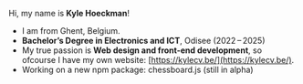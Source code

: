 Hi, my name is **Kyle Hoeckman**!

- I am from Ghent, Belgium.
- **Bachelor’s Degree in Electronics and ICT**, Odisee (2022 – 2025)
- My true passion is **Web design and front-end development**, so ofcourse I have my own website: [https://kylecv.be/](https://kylecv.be/).
- Working on a new npm package: chessboard.js (still in alpha)

